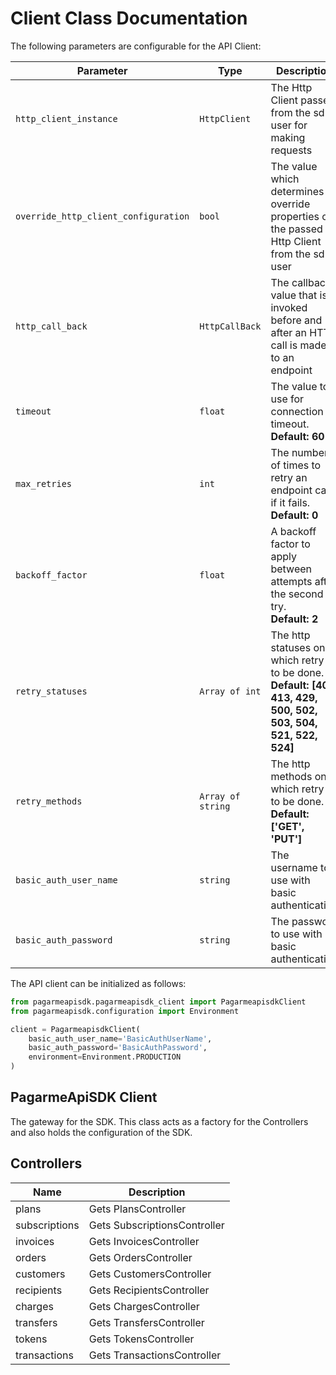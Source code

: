 
# Client Class Documentation

The following parameters are configurable for the API Client:

| Parameter | Type | Description |
|  --- | --- | --- |
| `http_client_instance` | `HttpClient` | The Http Client passed from the sdk user for making requests |
| `override_http_client_configuration` | `bool` | The value which determines to override properties of the passed Http Client from the sdk user |
| `http_call_back` | `HttpCallBack` | The callback value that is invoked before and after an HTTP call is made to an endpoint |
| `timeout` | `float` | The value to use for connection timeout. <br> **Default: 60** |
| `max_retries` | `int` | The number of times to retry an endpoint call if it fails. <br> **Default: 0** |
| `backoff_factor` | `float` | A backoff factor to apply between attempts after the second try. <br> **Default: 2** |
| `retry_statuses` | `Array of int` | The http statuses on which retry is to be done. <br> **Default: [408, 413, 429, 500, 502, 503, 504, 521, 522, 524]** |
| `retry_methods` | `Array of string` | The http methods on which retry is to be done. <br> **Default: ['GET', 'PUT']** |
| `basic_auth_user_name` | `string` | The username to use with basic authentication |
| `basic_auth_password` | `string` | The password to use with basic authentication |

The API client can be initialized as follows:

```python
from pagarmeapisdk.pagarmeapisdk_client import PagarmeapisdkClient
from pagarmeapisdk.configuration import Environment

client = PagarmeapisdkClient(
    basic_auth_user_name='BasicAuthUserName',
    basic_auth_password='BasicAuthPassword',
    environment=Environment.PRODUCTION
)
```

## PagarmeApiSDK Client

The gateway for the SDK. This class acts as a factory for the Controllers and also holds the configuration of the SDK.

## Controllers

| Name | Description |
|  --- | --- |
| plans | Gets PlansController |
| subscriptions | Gets SubscriptionsController |
| invoices | Gets InvoicesController |
| orders | Gets OrdersController |
| customers | Gets CustomersController |
| recipients | Gets RecipientsController |
| charges | Gets ChargesController |
| transfers | Gets TransfersController |
| tokens | Gets TokensController |
| transactions | Gets TransactionsController |

